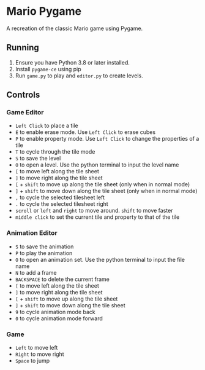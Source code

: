 # Mario Pygame

A recreation of the classic Mario game using Pygame. 

## Running

1. Ensure you have Python 3.8 or later installed.
2. Install `pygame-ce` using pip
3. Run `game.py` to play and `editor.py` to create levels.

## Controls
### Game Editor
- `Left Click` to place a tile
- `E` to enable erase mode. Use `Left Click` to erase cubes
- `P` to enable property mode. Use `Left Click` to change the properties of a tile
- `T` to cycle through the tile mode
- `S` to save the level
- `O` to open a level. Use the python terminal to input the level name
- `[` to move left along the tile sheet
- `]` to move right along the tile sheet
- `[` + `shift` to move up along the tile sheet (only when in normal mode)
- `]` + `shift` to move down along the tile sheet (only when in normal mode)
- `,` to cycle the selected tilesheet left
- `.` to cycle the selected tilesheet right
- `scroll` or `left` and `right` to move around. `shift` to move faster
- `middle click` to set the current tile and property to that of the tile

### Animation Editor
- `S` to save the animation
- `P` to play the animation
- `O` to open an animation set. Use the python terminal to input the file name
- `N` to add a frame
- `BACKSPACE` to delete the current frame
- `[` to move left along the tile sheet
- `]` to move right along the tile sheet
- `[` + `shift` to move up along the tile sheet
- `]` + `shift` to move down along the tile sheet
- `9` to cycle animation mode back
- `0` to cycle animation mode forward

### Game
- `Left` to move left
- `Right` to move right
- `Space` to jump